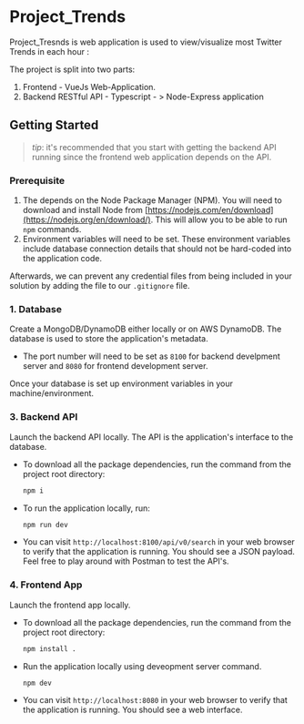 # Project_Trends

Project_Tresnds is web application is used to view/visualize most Twitter Trends in each hour :


The project is split into two parts:
1. Frontend - VueJs Web-Application.
2. Backend RESTful API - Typescript - > Node-Express application

## Getting Started
> _tip_: it's recommended that you start with getting the backend API running since the frontend web application depends on the API.

### Prerequisite
1. The depends on the Node Package Manager (NPM). You will need to download and install Node from [https://nodejs.com/en/download](https://nodejs.org/en/download/). This will allow you to be able to run `npm` commands.
2. Environment variables will need to be set. These environment variables include database connection details that should not be hard-coded into the application code.
 

Afterwards, we can prevent any credential files from being included in your solution by adding the file to our `.gitignore` file.

### 1. Database
Create a MongoDB/DynamoDB either locally or on AWS DynamoDB. The database is used to store the application's metadata.

* The port number will need to be set as `8100` for backend develpment server and `8080` for frontend development server. 

Once your database is set up environment variables in your machine/environment.

### 3. Backend API
Launch the backend API locally. The API is the application's interface to the database.

* To download all the package dependencies, run the command from the project root directory:
    ```bash
    npm i
    ```
* To run the application locally, run:
    ```bash
    npm run dev
    ```
* You can visit `http://localhost:8100/api/v0/search` in your web browser to verify that the application is running. You should see a JSON payload. Feel free to play around with Postman to test the API's.

### 4. Frontend App
Launch the frontend app locally.

* To download all the package dependencies, run the command from the project root directory:
    ```bash
    npm install .
    ```
* Run the application locally using deveopment server command.
    ```bash
    npm dev
    ```
* You can visit `http://localhost:8080` in your web browser to verify that the application is running. You should see a web interface.

